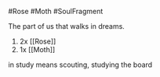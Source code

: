 #Rose #Moth #SoulFragment 

The part of us that walks in dreams.

1. 2x [[Rose]]
2. 1x [[Moth]]

in study means scouting, studying the board